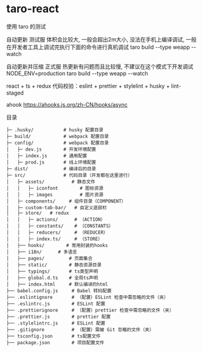 # taro-react

使用 taro 的测试

自动更新 测试服 体积会比较大, 一般会超出2m大小, 没法在手机上编译调试, 一般在开发者工具上调试完执行下面的命令进行真机调试
taro build --type weapp --watch

自动更新并压缩 正式服 热更新有问题而且比较慢, 不建议在这个模式下开发调试
NODE_ENV=production taro build --type weapp --watch

react + ts + redux 
代码校验：eslint + prettier + stylelint + husky + lint-staged

ahook
https://ahooks.js.org/zh-CN/hooks/async


目录

```
├─ .husky/           # husky 配置目录
├─ build/            # webpack 配置目录
├─ config/           # webpack 配置目录
│   ├─ dev.js        # 开发环境配置
│   ├─ index.js      # 通用配置
│   ├─ prod.js       # 线上环境配置
├─ dist/             # 编译后的目录
├─ src/              # 代码目录（开发都在这里进行）
│   ├─ assets/          # 静态文件
│   │   ├─ iconfont        # 图标资源 
│   │   ├─ images          # 图片资源
│   ├─ components/     # 组件目录（COMPONENT）
│   ├─ custom-tab-bar/   # 自定义底部栏
│   ├─ store/   # redux
│   │   ├─ actions/      # （ACTION）
│   │   ├─ constants/    # （CONSTANTS）
│   │   ├─ reducers/     # （REDUCER）
│   │   ├─ index.ts/     # （STORE）
│   ├── hooks/        # 常用封装的hooks
│   ├── i18n/      # 多语言
│   ├── pages/         # 页面集合
│   ├── static/        # 静态资源目录
│   ├── typings/       # ts类型声明
│   ├── global.d.ts    # 全局ts声明
│   ├── index.html     # 默认编译的html
├── babel.config.js     # Babel 转码配置
├── .eslintignore       # （配置）ESLint 检查中需忽略的文件（夹）
├── .eslintrc.js        # ESLint 配置
├── .prettierignore     # （配置）prettier 检查中需忽略的文件（夹）
├── .prettier.js        # prettier 配置
├── .stylelintrc.js     # ESLint 配置
├── .gitignore          # （配置）需被 Git 忽略的文件（夹）
├── tsconfig.json       # ts配置文件
├── package.json        # 项目配置文件
```
